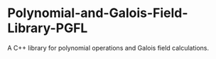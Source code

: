 # Polynomial-and-Galois-Field-Library-PGFL
A C++ library for polynomial operations and Galois field calculations.
